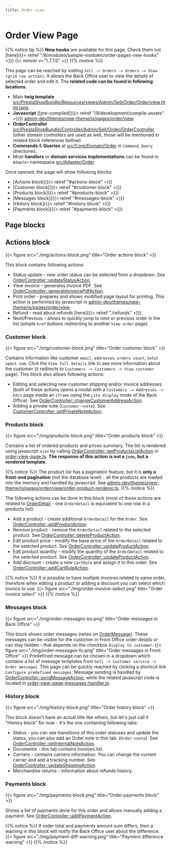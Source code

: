 ```yaml
---
title: Order view
---
```


# Order View Page

{{% notice tip %}}
**New hooks** are available for this page. Check them out [here]({{< relref "/8/modules/sample-modules/order-pages-new-hooks" >}}) {{< minver v="1.7.7.0" >}}
{{% /notice %}}

This page can be reached by visiting `Sell -> Orders -> Orders -> View (grid row action)`. It allows the Back Office user to view the details of selected order and edit it. The **related code can be found in following locations**:
- Main **twig template** [src/PrestaShopBundle/Resources/views/Admin/Sell/Order/Order/view.html.twig](https://github.com/PrestaShop/PrestaShop/tree/8.0.x/src/PrestaShopBundle/Resources/views/Admin/Sell/Order/Order/view.html.twig).
- **Javascript** ([pre-compiled]({{< relref "/8/development/compile-assets" >}})) [admin-dev/themes/new-theme/js/pages/order/view](https://github.com/PrestaShop/PrestaShop/tree/8.0.x/admin-dev/themes/new-theme/js/pages/order/view).
- **OrderController** [src/PrestaShopBundle/Controller/Admin/Sell/Order/OrderController](https://github.com/PrestaShop/PrestaShop/blob/8.0.x/src/PrestaShopBundle/Controller/Admin/Sell/Order/OrderController.php) (other domain controllers are used as well, those will be mentioned in related block references bellow) 
- **Commands** & **Queries** at [src/Core/Domain/Order](https://github.com/PrestaShop/PrestaShop/tree/8.0.x/src/Core/Domain/Order) in `Command`, `Query` directories.
- Most **handlers** or **domain services implementations** can be found in `Adapter` namespace [src/Adapter/Order](https://github.com/PrestaShop/PrestaShop/tree/8.0.x/src/Adapter/Order)

Once opened, the page will show following blocks:

- [Actions block]({{< relref "#actions-block" >}})
- [Customer block]({{< relref "#customer-block" >}})
- [Products block]({{< relref "#products-block" >}})
- [Messages block]({{< relref "#messages-block" >}})
- [History block]({{< relref "#history-block" >}})
- [Payments block]({{< relref "#payments-block" >}})

## Page blocks

## Actions block
{{< figure src="./img/actions-block.png" title="Order actions block" >}}

This block contains following actions:
- Status update - new order status can be selected from a dropdown. See [OrderController::updateStatusAction](https://github.com/PrestaShop/PrestaShop/blob/8.0.x/src/PrestaShopBundle/Controller/Admin/Sell/Order/OrderController.php).
- View invoice - generates invoice PDF. See [OrderController::generateInvoicePdfAction](https://github.com/PrestaShop/PrestaShop/blob/8.0.x/src/PrestaShopBundle/Controller/Admin/Sell/Order/OrderController.php).
- Print order - prepares and shows modified page layout for printing. This action is performed by javascript in [admin-dev/themes/new-theme/js/pages/order/view](https://github.com/PrestaShop/PrestaShop/tree/8.0.x/admin-dev/themes/new-theme/js/pages/order/view)
- Refund - read about refunds [here]({{< relref "./refunds" >}}).
- Next/Previous - allows to quickly jump to next or previous order in the list (simple `href` buttons redirecting to another `View order` page).

### Customer block
{{< figure src="./img/customer-block.png" title="Order customer block" >}}

Contains information like customer `email`, `addresses`, `orders count`, `total spent sum`. Click the `View full details` link to see more information about the customer (it redirects to `Customers -> Customers -> View customer` page). This block also allows following actions:
- Editing and selecting new customer shipping and/or invoice addresses (both of these actions opens a modal with a `Customers -> Addresses -> Edit` page inside an `iframe` using the `Lite display` mode of the Back Office). See [OrderController::changeCustomerAddressAction](https://github.com/PrestaShop/PrestaShop/blob/8.0.x/src/PrestaShopBundle/Controller/Admin/Sell/Order/OrderController.php).
- Adding a private note (`Customer->note`). See [CustomerController::setPrivateNoteAction](https://github.com/PrestaShop/PrestaShop/blob/8.0.x/src/PrestaShopBundle/Controller/Admin/Sell/Customer/CustomerController.php).

### Products block
{{< figure src="./img/products-block.png" title="Order products block" >}}

Contains a list of ordered products and prices summary. The list is rendered using javascript `ajax` by calling [OrderController::getProductsListAction](https://github.com/PrestaShop/PrestaShop/blob/8.0.x/src/PrestaShopBundle/Controller/Admin/Sell/Order/OrderController.php) in [order-view-page.ts](https://github.com/PrestaShop/PrestaShop/blob/8.0.x/admin-dev/themes/new-theme/js/pages/order/view/order-view-page.ts). **The response of this action is not a `json`, but a rendered template**.

{{% notice %}}
The product list has a pagination feature, but it is **only a front-end pagination** (not the database level) - all the products are loaded into the memory and handled by javascript. See [admin-dev/themes/new-theme/js/pages/order/view/order-product-renderer.ts](https://github.com/PrestaShop/PrestaShop/blob/8.0.x/admin-dev/themes/new-theme/js/pages/order/view/order-product-renderer.ts).
{{% /notice %}}

The following actions can be done in this block (most of these actions are related to [OrderDetail](https://github.com/PrestaShop/PrestaShop/blob/8.0.x/classes/order/OrderDetail.php) - one `OrderDetail` is equivalent to one row in a products list):
- Add a product - create additional `OrderDetail` for the `Order`. See [OrderController::addProductAction](https://github.com/PrestaShop/PrestaShop/blob/8.0.x/src/PrestaShopBundle/Controller/Admin/Sell/Order/OrderController.php).
- Remove product - remove the `OrderDetail` related to the selected product. See [OrderController::deleteProductAction](https://github.com/PrestaShop/PrestaShop/blob/8.0.x/src/PrestaShopBundle/Controller/Admin/Sell/Order/OrderController.php).
- Edit product price - modify the base price of the `OrderDetail` related to the selected product. See [OrderController::updateProductAction](https://github.com/PrestaShop/PrestaShop/blob/8.0.x/src/PrestaShopBundle/Controller/Admin/Sell/Order/OrderController.php).
- Edit product quantity - modify the quantity of the `OrderDetail` related to the selected product. See [OrderController::updateProductAction](https://github.com/PrestaShop/PrestaShop/blob/8.0.x/src/PrestaShopBundle/Controller/Admin/Sell/Order/OrderController.php).
- Add discount - create a new `CartRule` and assign it to this order. See [OrderController::addCartRuleAction](https://github.com/PrestaShop/PrestaShop/blob/8.0.x/src/PrestaShopBundle/Controller/Admin/Sell/Order/OrderController.php).

{{% notice %}}
It is possible to have multiple invoices related to same order, therefore when editing a product or adding a discount you can select which invoice to use.
{{< figure src="./img/order-invoice-select.png" title="Order invoice select" >}}
{{% /notice %}}

### Messages block
{{< figure src="./img/order-messages-bo.png" title="Order messages in Back Office" >}}

This block shows order messages (relies on [OrderMessage](https://github.com/PrestaShop/PrestaShop/blob/8.0.x/classes/order/OrderMessage.php)). These messages can be visible for the customer in Front Office order details or can stay hidden - that depends on the checkbox `Display to customer`.
{{< figure src="./img/order-messages-fo.png" title="Order messages in Front Office" >}}
Predefined message can be chosen in a dropdown which contains a list of message templates from `Sell -> Customer service -> Order messages`. This page can be quickly reached by clicking a shortcut link `Configure predefined messages`. Message sending is handled by [OrderController::sendMessageAction](https://github.com/PrestaShop/PrestaShop/blob/8.0.x/src/PrestaShopBundle/Controller/Admin/Sell/Order/OrderController.php), while the related javascript code is located in [order-view-page-messages-handler.ts](https://github.com/PrestaShop/PrestaShop/blob/8.0.x/admin-dev/themes/new-theme/js/pages/order/message/order-view-page-messages-handler.ts).

### History block
{{< figure src="./img/history-block.png" title="Order history block" >}}

This block doesn't have an actual title like others, but let's just call it "History block" for now - it's the one containing following tabs:
- Status - you can see transitions of this order statuses and update the status, you can also add an Order note in this tab. (`Order->note`). See [OrderController::setInternalNoteAction](https://github.com/PrestaShop/PrestaShop/blob/8.0.x/src/PrestaShopBundle/Controller/Admin/Sell/Order/OrderController.php).
- Documents - this tab contains invoices list.
- Carriers - contains carriers information. You can change the current carrier and add a tracking number. See [OrderController::updateShippingAction](https://github.com/PrestaShop/PrestaShop/blob/8.0.x/src/PrestaShopBundle/Controller/Admin/Sell/Order/OrderController.php).
- Merchandise returns - information about refunds history.

### Payments block
{{< figure src="./img/payments-block.png" title="Order payments block" >}}

Shows a list of payments done for this order and allows manually adding a payment. See [OrderController::addPaymentAction](https://github.com/PrestaShop/PrestaShop/blob/8.0.x/src/PrestaShopBundle/Controller/Admin/Sell/Order/OrderController.php).

{{% notice %}}
If order total and payments amount sum differs, then a warning in this block will notify the Back Office user about the difference.
{{< figure src="./img/payment-diff-warning.png" title="Payment difference warning" >}}
{{% /notice %}}
